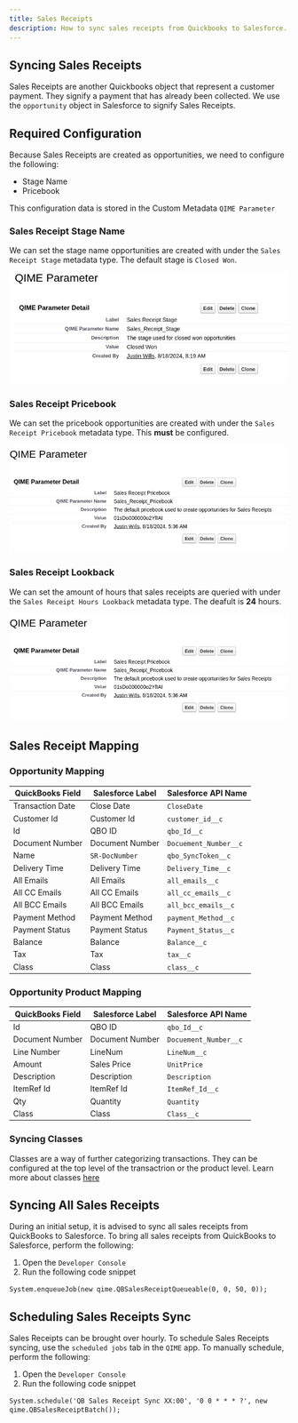 ```yaml
---
title: Sales Receipts
description: How to sync sales receipts from Quickbooks to Salesforce.
---
```


## Syncing Sales Receipts

Sales Receipts are another Quickbooks object that represent a customer payment. They signify a payment that has already been collected. We use the `opportunity` object in Salesforce to signify Sales Receipts.

## Required Configuration

Because Sales Receipts are created as opportunities, we need to configure the following:

- Stage Name
- Pricebook

This configuration data is stored in the Custom Metadata `QIME Parameter`

### Sales Receipt Stage Name

We can set the stage name opportunities are created with under the `Sales Receipt Stage` metadata type. The default stage is `Closed Won`.

![Sales Receipt Stage Mapping](../../../assets/sales-receipts/stage-name.png)

### Sales Receipt Pricebook

We can set the pricebook opportunities are created with under the `Sales Receipt Pricebook` metadata type. This **must** be configured.

![Sales Receipt Pricebook](../../../assets/sales-receipts/pricebook.png)

### Sales Receipt Lookback

We can set the amount of hours that sales receipts are queried with under the `Sales Receipt Hours Lookback` metadata type. The deafult is **24** hours.

![Sales Receipt Pricebook](../../../assets/sales-receipts/pricebook.png)

## Sales Receipt Mapping

### Opportunity Mapping

| QuickBooks Field | Salesforce Label | Salesforce API Name   |
| ---------------- | ---------------- | --------------------- |
| Transaction Date | Close Date       | `CloseDate`           |
| Customer Id      | Customer Id      | `customer_id__c`      |
| Id               | QBO ID           | `qbo_Id__c`           |
| Document Number  | Document Number  | `Docuement_Number__c` |
| Name             | `SR-DocNumber`   | `qbo_SyncToken__c`    |
| Delivery Time    | Delivery Time    | `Delivery_Time__c`    |
| All Emails       | All Emails       | `all_emails__c`       |
| All CC Emails    | All CC Emails    | `all_cc_emails__c`    |
| All BCC Emails   | All BCC Emails   | `all_bcc_emails__c`   |
| Payment Method   | Payment Method   | `payment_Method__c`   |
| Payment Status   | Payment Status   | `Payment_Status__c`   |
| Balance          | Balance          | `Balance__c`          |
| Tax              | Tax              | `tax__c`              |
| Class            | Class            | `class__c`            |

### Opportunity Product Mapping

| QuickBooks Field | Salesforce Label | Salesforce API Name   |
| ---------------- | ---------------- | --------------------- |
| Id               | QBO ID           | `qbo_Id__c`           |
| Document Number  | Document Number  | `Docuement_Number__c` |
| Line Number      | LineNum          | `LineNum__c`          |
| Amount           | Sales Price      | `UnitPrice`           |
| Description      | Description      | `Description`         |
| ItemRef Id       | ItemRef Id       | `ItemRef_Id__c`       |
| Qty              | Quantity         | `Quantity`            |
| Class            | Class            | `Class__c`            |

### Syncing Classes

Classes are a way of further categorizing transactions. They can be configured at the top level of the transactrion or the product level. Learn more about classes [here](https://quickbooks.intuit.com/learn-support/en-us/help-article/class-list/create-manage-classes-quickbooks-online/L1QzEOUxM_US_en_US)

## Syncing All Sales Receipts

During an initial setup, it is advised to sync all sales receipts from QuickBooks to Salesforce. To bring all sales receipts from QuickBooks to Salesforce, perform the following:

1. Open the `Developer Console`
2. Run the following code snippet

```apex
System.enqueueJob(new qime.QBSalesReceiptQueueable(0, 0, 50, 0));
```

## Scheduling Sales Receipts Sync

Sales Receipts can be brought over hourly. To schedule Sales Receipts syncing, use the `scheduled jobs` tab in the `QIME` app. To manually schedule, perform the following:

1. Open the `Developer Console`
2. Run the following code snippet

```apex
System.schedule('QB Sales Receipt Sync XX:00', '0 0 * * * ?', new qime.QBSalesReceiptBatch());
```
